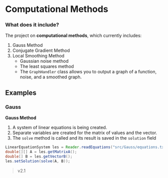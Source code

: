 # Computational Methods
### What does it include?
The project on **computational methods**, which currently includes: 
1. Gauss Method
2. Conjugate Gradient Method 
3. Local Smoothing Method
   - Gaussian noise method
   - The least squares method
   - The ```GraphHandler``` class allows you to output a graph of a function, noise, and a smoothed graph.

## Examples

### Gauss
**Gauss Method**
1. A system of linear equations is being created.
2. Separate variables are created for the matrix of values and the vector.
3. The ``` solve ``` method is called and its result is saved in the ``` solution ``` field
```java
LinearEquationSystem les = Reader.readEquations("src/Gauss/equations.txt");
double[][] A = les.getMatrixA();
double[] B = les.getVectorB();
les.setSolution(solve(A, B));
```
> v2.1
